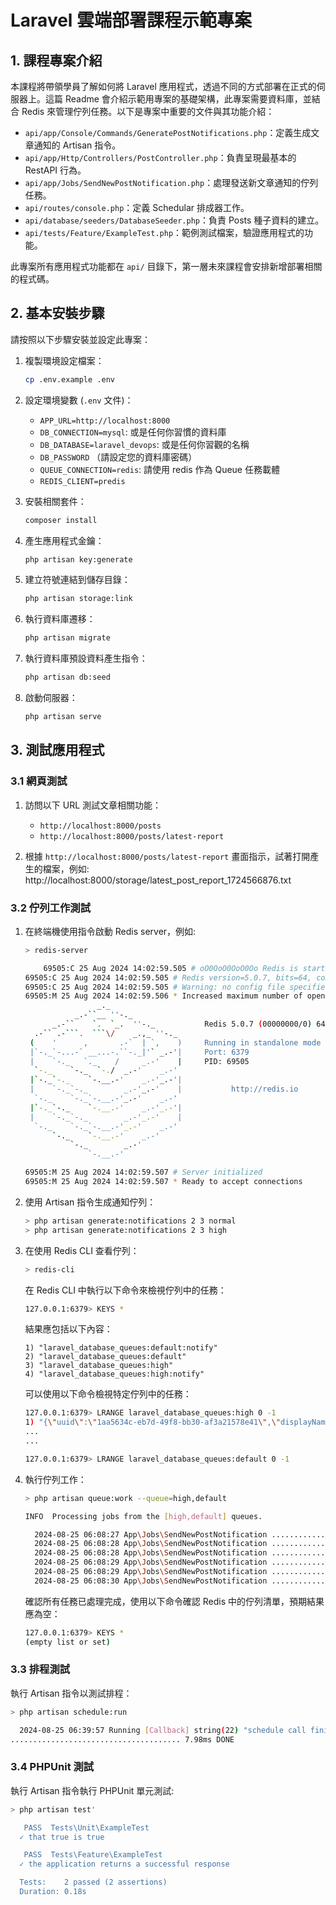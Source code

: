 # Laravel 雲端部署課程示範專案

## 1. 課程專案介紹

本課程將帶領學員了解如何將 Laravel 應用程式，透過不同的方式部署在正式的伺服器上。這篇 Readme 會介紹示範用專案的基礎架構，此專案需要資料庫，並結合 Redis 來管理佇列任務。以下是專案中重要的文件與其功能介紹：

- `api/app/Console/Commands/GeneratePostNotifications.php`：定義生成文章通知的 Artisan 指令。
- `api/app/Http/Controllers/PostController.php`：負責呈現最基本的 RestAPI 行為。
- `api/app/Jobs/SendNewPostNotification.php`：處理發送新文章通知的佇列任務。
- `api/routes/console.php`：定義 Schedular 排成器工作。
- `api/database/seeders/DatabaseSeeder.php`：負責 Posts 種子資料的建立。
- `api/tests/Feature/ExampleTest.php`：範例測試檔案，驗證應用程式的功能。


此專案所有應用程式功能都在 `api/` 目錄下，第一層未來課程會安排新增部署相關的程式碼。

## 2. 基本安裝步驟

請按照以下步驟安裝並設定此專案：

1. 複製環境設定檔案：
    ```bash
    cp .env.example .env
    ```

2. 設定環境變數 (`.env` 文件)：
    - `APP_URL=http://localhost:8000`
    - `DB_CONNECTION=mysql`: 或是任何你習慣的資料庫
    - `DB_DATABASE=laravel_devops`: 或是任何你習觀的名稱
    - `DB_PASSWORD` （請設定您的資料庫密碼）
    - `QUEUE_CONNECTION=redis`: 請使用 redis 作為 Queue 任務載體
    - `REDIS_CLIENT=predis`

3. 安裝相關套件：
    ```bash
    composer install
    ```

4. 產生應用程式金鑰：
    ```bash
    php artisan key:generate
    ```

5. 建立符號連結到儲存目錄：
    ```bash
    php artisan storage:link
    ```

6. 執行資料庫遷移：
    ```bash
    php artisan migrate
    ```

7. 執行資料庫預設資料產生指令：
    ```bash
    php artisan db:seed
    ```

8. 啟動伺服器：
    ```bash
    php artisan serve
    ```

## 3. 測試應用程式

### 3.1 網頁測試

1. 訪問以下 URL 測試文章相關功能：
    - `http://localhost:8000/posts`
    - `http://localhost:8000/posts/latest-report`

2. 根據 `http://localhost:8000/posts/latest-report` 畫面指示，試著打開產生的檔案，例如: http://localhost:8000/storage/latest_post_report_1724566876.txt

### 3.2 佇列工作測試

1. 在終端機使用指令啟動 Redis server，例如:
    ```bash
    > redis-server
    
        69505:C 25 Aug 2024 14:02:59.505 # oO0OoO0OoO0Oo Redis is starting oO0OoO0OoO0Oo
    69505:C 25 Aug 2024 14:02:59.505 # Redis version=5.0.7, bits=64, commit=00000000, modified=0, pid=69505, just started
    69505:C 25 Aug 2024 14:02:59.505 # Warning: no config file specified, using the default config. In order to specify a config file use redis-server /path/to/redis.conf
    69505:M 25 Aug 2024 14:02:59.506 * Increased maximum number of open files to 10032 (it was originally set to 256).
                    _._
               _.-``__ ''-._
          _.-``    `.  `_.  ''-._           Redis 5.0.7 (00000000/0) 64 bit
      .-`` .-```.  ```\/    _.,_ ''-._
     (    '      ,       .-`  | `,    )     Running in standalone mode
     |`-._`-...-` __...-.``-._|'` _.-'|     Port: 6379
     |    `-._   `._    /     _.-'    |     PID: 69505
      `-._    `-._  `-./  _.-'    _.-'
     |`-._`-._    `-.__.-'    _.-'_.-'|
     |    `-._`-._        _.-'_.-'    |           http://redis.io
      `-._    `-._`-.__.-'_.-'    _.-'
     |`-._`-._    `-.__.-'    _.-'_.-'|
     |    `-._`-._        _.-'_.-'    |
      `-._    `-._`-.__.-'_.-'    _.-'
          `-._    `-.__.-'    _.-'
              `-._        _.-'
                  `-.__.-'

    69505:M 25 Aug 2024 14:02:59.507 # Server initialized
    69505:M 25 Aug 2024 14:02:59.507 * Ready to accept connections

    ```


2. 使用 Artisan 指令生成通知佇列：
    ```bash
    > php artisan generate:notifications 2 3 normal
    > php artisan generate:notifications 2 3 high
    ```

3. 在使用 Redis CLI 查看佇列：
    ```bash
    > redis-cli
    ```

    在 Redis CLI 中執行以下命令來檢視佇列中的任務：
    ```bash
    127.0.0.1:6379> KEYS *
    ```

    結果應包括以下內容：
    ```
    1) "laravel_database_queues:default:notify"
    2) "laravel_database_queues:default"
    3) "laravel_database_queues:high"
    4) "laravel_database_queues:high:notify"
    ```

    可以使用以下命令檢視特定佇列中的任務：
    ```bash
    127.0.0.1:6379> LRANGE laravel_database_queues:high 0 -1
    1) "{\"uuid\":\"1aa5634c-eb7d-49f8-bb30-af3a21578e41\",\"displayName\":\"App\\\\Jobs\\\\SendNewPostNotification\",\"job\":\"Illuminate\\\\Queue\\\\CallQueuedHandler@call\",\"maxTries\":null,\"maxExceptions\":null,\"failOnTimeout\":false,\"backoff\":null,\"timeout\":null,\"retryUntil\":null,\"data\":{\"commandName\":\"App\\\\Jobs\\\\SendNewPostNotification\",\"command\":\"O:32:\\\"App\\\\Jobs\\\\SendNewPostNotification\\\":1:{s:5:\\\"queue\\\";s:4:\\\"high\\\";}\"},\"id\":\"DAoJUTCyKNmwRiglIUxdITHKP0tVZvzy\",\"attempts\":0}"
    ...
    ...
    
    127.0.0.1:6379> LRANGE laravel_database_queues:default 0 -1
    ```

4. 執行佇列工作：
    ```bash
    > php artisan queue:work --queue=high,default
    
    INFO  Processing jobs from the [high,default] queues.  

      2024-08-25 06:08:27 App\Jobs\SendNewPostNotification ........................... RUNNING
      2024-08-25 06:08:28 App\Jobs\SendNewPostNotification ........................... 1s DONE
      2024-08-25 06:08:28 App\Jobs\SendNewPostNotification ........................... RUNNING
      2024-08-25 06:08:29 App\Jobs\SendNewPostNotification ........................... 1s DONE
      2024-08-25 06:08:29 App\Jobs\SendNewPostNotification ........................... RUNNING
      2024-08-25 06:08:30 App\Jobs\SendNewPostNotification ........................... 1s DONE
    ```

    確認所有任務已處理完成，使用以下命令確認 Redis 中的佇列清單，預期結果應為空：
    ```bash
    127.0.0.1:6379> KEYS *
    (empty list or set)
    ```


### 3.3 排程測試

執行 Artisan 指令以測試排程：
```bash
> php artisan schedule:run

  2024-08-25 06:39:57 Running [Callback] string(22) "schedule call finished"
...................................... 7.98ms DONE
```


### 3.4 PHPUnit 測試
執行 Artisan 指令執行 PHPUnit 單元測試:
```bash
> php artisan test'

   PASS  Tests\Unit\ExampleTest
  ✓ that true is true

   PASS  Tests\Feature\ExampleTest
  ✓ the application returns a successful response                                     0.11s  

  Tests:    2 passed (2 assertions)
  Duration: 0.18s
```
